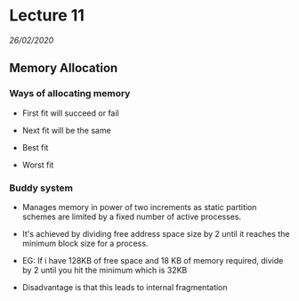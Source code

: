 # Lecture 11
*26/02/2020*

## Memory Allocation

### Ways of allocating memory
- First fit will succeed or fail

- Next fit will be the same
- Best fit
- Worst fit

### Buddy system
- Manages memory in power of two increments as static partition schemes are limited by a fixed number of active processes.

- It's achieved by dividing free address space size by 2 until it reaches the minimum block size for a process.

- EG: If i have 128KB of free space and 18 KB of memory required, divide by 2 until you hit the minimum which is 32KB

- Disadvantage is that this leads to internal fragmentation
